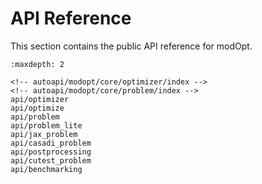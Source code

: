 # API Reference
This section contains the public API reference for modOpt.

```{toctree}
:maxdepth: 2

<!-- autoapi/modopt/core/optimizer/index -->
<!-- autoapi/modopt/core/problem/index -->
api/optimizer
api/optimize
api/problem
api/problem_lite
api/jax_problem
api/casadi_problem
api/postprocessing
api/cutest_problem
api/benchmarking
```